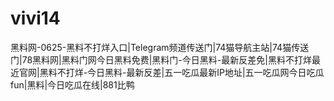 # vivi14
黑料网-0625-黑料不打烊入口|Telegram频道传送门|74猫导航主站|74猫传送门|78黑料网|黑料门网今日黑料免费|黑料门-今日黑料-最新反差免|黑料不打烊最近官网|黑料不打烊-今日黑料-最新反差|五一吃瓜最新IP地址|五一吃瓜网今日吃瓜fun|黑料|今日吃瓜在线|881比鸭
